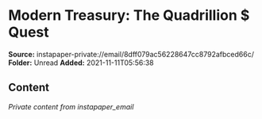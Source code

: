 # Modern Treasury: The Quadrillion $ Quest

**Source:** instapaper-private://email/8dff079ac56228647cc8792afbced66c/
**Folder:** Unread
**Added:** 2021-11-11T05:56:38




## Content
*Private content from instapaper_email*
